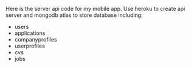 Here is the server api code for my mobile app. Use heroku to create api server and mongodb atlas to store database including:

+ users 
+ applications 
+ companyprofiles
+ userprofiles
+ cvs
+ jobs



